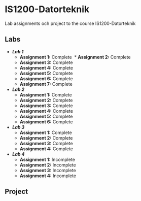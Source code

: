 # IS1200-Datorteknik

Lab assignments och project to the course IS1200-Datorteknik


## Labs

* ***Lab 1***
  * **Assignment 1:** Complete
  * **Assignment 2:** Complete
  * **Assignment 3:** Complete
  * **Assignment 4:** Complete
  * **Assignment 5:** Complete
  * **Assignment 6:** Complete
  * **Assignment 7:** Complete
* ***Lab 2***
  * **Assignment 1:** Complete
  * **Assignment 2:** Complete
  * **Assignment 3:** Complete
  * **Assignment 4:** Complete
  * **Assignment 5:** Complete
  * **Assignment 6:** Complete
* ***Lab 3***
  * **Assignment 1:** Complete
  * **Assignment 2:** Complete
  * **Assignment 3:** Complete
  * **Assignment 4:** Complete
* ***Lab 4***
  * **Assignment 1:** Incomplete
  * **Assignment 2:** Incomplete
  * **Assignment 3:** Incomplete
  * **Assignment 4:** Incomplete
  
## Project

